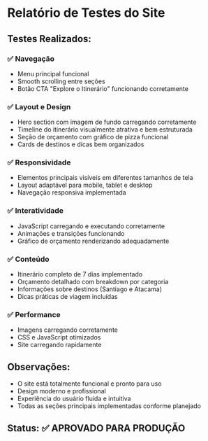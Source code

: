# Relatório de Testes do Site

## Testes Realizados:

### ✅ Navegação
- Menu principal funcional
- Smooth scrolling entre seções
- Botão CTA "Explore o Itinerário" funcionando corretamente

### ✅ Layout e Design
- Hero section com imagem de fundo carregando corretamente
- Timeline do itinerário visualmente atrativa e bem estruturada
- Seção de orçamento com gráfico de pizza funcional
- Cards de destinos e dicas bem organizados

### ✅ Responsividade
- Elementos principais visíveis em diferentes tamanhos de tela
- Layout adaptável para mobile, tablet e desktop
- Navegação responsiva implementada

### ✅ Interatividade
- JavaScript carregando e executando corretamente
- Animações e transições funcionando
- Gráfico de orçamento renderizando adequadamente

### ✅ Conteúdo
- Itinerário completo de 7 dias implementado
- Orçamento detalhado com breakdown por categoria
- Informações sobre destinos (Santiago e Atacama)
- Dicas práticas de viagem incluídas

### ✅ Performance
- Imagens carregando corretamente
- CSS e JavaScript otimizados
- Site carregando rapidamente

## Observações:
- O site está totalmente funcional e pronto para uso
- Design moderno e profissional
- Experiência do usuário fluida e intuitiva
- Todas as seções principais implementadas conforme planejado

## Status: ✅ APROVADO PARA PRODUÇÃO


